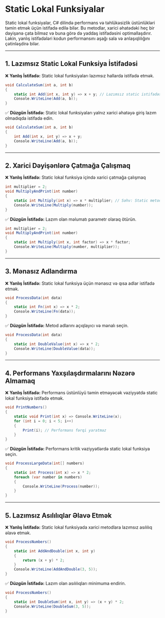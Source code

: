 # Static Lokal Funksiyalar

Static lokal funksiyalar, C# dilində performans və təhlükəsizlik üstünlükləri təmin etmək üçün istifadə edilə bilər. Bu metodlar, xarici əhatədəki heç bir dəyişənə çata bilməz və buna görə də yaddaş istifadəsini optimallaşdırır. Lakin, yanlış istifadələri kodun performansını aşağı sala və anlaşıqlılığını çətinləşdirə bilər.

---

## 1. Lazımsız Static Lokal Funksiya İstifadəsi

❌ **Yanlış İstifadə:** Static lokal funksiyaları lazımsız hallarda istifadə etmək.

```csharp
void CalculateSum(int a, int b)
{
    static int Add(int x, int y) => x + y; // Lazımsız static istifadəsi
    Console.WriteLine(Add(a, b));
}
```

✅ **Düzgün İstifadə:** Static lokal funksiyaları yalnız xarici əhatəyə giriş lazım olmadıqda istifadə edin.

```csharp
void CalculateSum(int a, int b)
{
    int Add(int x, int y) => x + y;
    Console.WriteLine(Add(a, b));
}
```

---

## 2. Xarici Dəyişənlərə Çatmağa Çalışmaq

❌ **Yanlış İstifadə:** Static lokal funksiya içində xarici çatmağa çalışmaq

```csharp
int multiplier = 2;
void MultiplyAndPrint(int number)
{
    static int Multiply(int x) => x * multiplier; // Səhv: Static metod xarici dəyişənlərə çata bilməz
    Console.WriteLine(Multiply(number));
}
```

✅ **Düzgün İstifadə:** Lazım olan məlumatı parametr olaraq ötürün.

```csharp
int multiplier = 2;
void MultiplyAndPrint(int number)
{
    static int Multiply(int x, int factor) => x * factor;
    Console.WriteLine(Multiply(number, multiplier));
}
```

---

## 3. Mənasız Adlandırma

❌ **Yanlış İstifadə:** Static lokal funksiya üçün mənasız və qısa adlar istifadə etmək.

```csharp
void ProcessData(int data)
{
    static int Fn(int x) => x * 2;
    Console.WriteLine(Fn(data));
}
```

✅ **Düzgün İstifadə:** Metod adlarını açıqlayıcı və mənalı seçin.

```csharp
void ProcessData(int data)
{
    static int DoubleValue(int x) => x * 2;
    Console.WriteLine(DoubleValue(data));
}
```

---

## 4. Performans Yaxşılaşdırmalarını Nəzərə Almamaq

❌ **Yanlış İstifadə:** Performans üstünlüyü təmin etməyəcək vəziyyətdə static lokal funksiya istifadə etmək.

```csharp
void PrintNumbers()
{
    static void Print(int x) => Console.WriteLine(x);
    for (int i = 0; i < 5; i++)
    {
        Print(i); // Performans fərqi yaratmaz
    }
}
```

✅ **Düzgün İstifadə:** Performans kritik vəziyyətlərdə static lokal funksiya seçin.

```csharp
void ProcessLargeData(int[] numbers)
{
    static int Process(int x) => x * 2;
    foreach (var number in numbers)
    {
        Console.WriteLine(Process(number));
    }
}
```

---

## 5. Lazımsız Asılılıqlar Əlavə Etmək

❌ **Yanlış İstifadə:** Static lokal funksiyada xarici metodlara lazımsız asılılıq əlavə etmək.

```csharp
void ProcessNumbers()
{
    static int AddAndDouble(int x, int y)
    {
        return (x + y) * 2;
    }
    Console.WriteLine(AddAndDouble(3, 5));
}
```

✅ **Düzgün İstifadə:** Lazım olan asılılıqları minimuma endirin.

```csharp
void ProcessNumbers()
{
    static int DoubleSum(int x, int y) => (x + y) * 2;
    Console.WriteLine(DoubleSum(3, 5));
}
```
